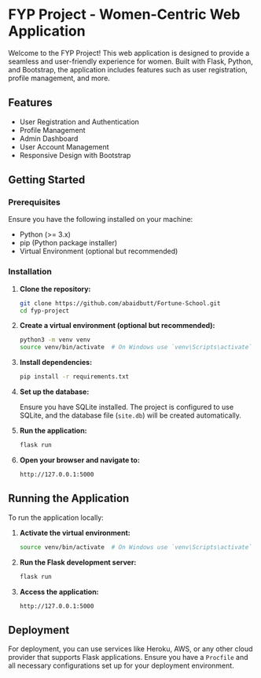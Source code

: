 # FYP Project - Women-Centric Web Application

Welcome to the FYP Project! This web application is designed to provide a seamless and user-friendly experience for women. Built with Flask, Python, and Bootstrap, the application includes features such as user registration, profile management, and more.

## Features

- User Registration and Authentication
- Profile Management
- Admin Dashboard
- User Account Management
- Responsive Design with Bootstrap

## Getting Started

### Prerequisites

Ensure you have the following installed on your machine:

- Python (>= 3.x)
- pip (Python package installer)
- Virtual Environment (optional but recommended)

### Installation

1. **Clone the repository:**

    ```bash
    git clone https://github.com/abaidbutt/Fortune-School.git
    cd fyp-project
    ```

2. **Create a virtual environment (optional but recommended):**

    ```bash
    python3 -m venv venv
    source venv/bin/activate  # On Windows use `venv\Scripts\activate`
    ```

3. **Install dependencies:**

    ```bash
    pip install -r requirements.txt
    ```

4. **Set up the database:**

    Ensure you have SQLite installed. The project is configured to use SQLite, and the database file (`site.db`) will be created automatically.

5. **Run the application:**

    ```bash
    flask run
    ```

6. **Open your browser and navigate to:**

    ```arduino
    http://127.0.0.1:5000
    ```

## Running the Application

To run the application locally:

1. **Activate the virtual environment:**

    ```bash
    source venv/bin/activate  # On Windows use `venv\Scripts\activate`
    ```

2. **Run the Flask development server:**

    ```bash
    flask run
    ```

3. **Access the application:**

    ```arduino
    http://127.0.0.1:5000
    ```

## Deployment

For deployment, you can use services like Heroku, AWS, or any other cloud provider that supports Flask applications. Ensure you have a `Procfile` and all necessary configurations set up for your deployment environment.

